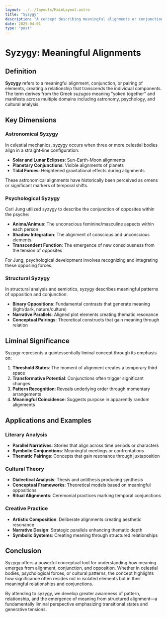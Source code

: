 ```yaml
---
layout: ../../layouts/MainLayout.astro
title: "Syzygy"
description: "A concept describing meaningful alignments or conjunctions of elements, often used in astronomy, psychology, and literary analysis."
date: 2025-04-01
type: "post"
---
```


# Syzygy: Meaningful Alignments

## Definition
**Syzygy** refers to a meaningful alignment, conjunction, or pairing of elements, creating a relationship that transcends the individual components. The term derives from the Greek *suzugos* meaning "yoked together" and manifests across multiple domains including astronomy, psychology, and cultural analysis.

## Key Dimensions

### Astronomical Syzygy
In celestial mechanics, syzygy occurs when three or more celestial bodies align in a straight-line configuration:
- **Solar and Lunar Eclipses**: Sun-Earth-Moon alignments
- **Planetary Conjunctions**: Visible alignments of planets
- **Tidal Forces**: Heightened gravitational effects during alignments

These astronomical alignments have historically been perceived as omens or significant markers of temporal shifts.

### Psychological Syzygy
Carl Jung utilized syzygy to describe the conjunction of opposites within the psyche:
- **Anima/Animus**: The unconscious feminine/masculine aspects within each person
- **Shadow Integration**: The alignment of conscious and unconscious elements
- **Transcendent Function**: The emergence of new consciousness from the tension of opposites

For Jung, psychological development involves recognizing and integrating these opposing forces.

### Structural Syzygy
In structural analysis and semiotics, syzygy describes meaningful patterns of opposition and conjunction:
- **Binary Oppositions**: Fundamental contrasts that generate meaning (light/dark, nature/culture)
- **Narrative Parallels**: Aligned plot elements creating thematic resonance
- **Conceptual Pairings**: Theoretical constructs that gain meaning through relation

## Liminal Significance

Syzygy represents a quintessentially liminal concept through its emphasis on:

1. **Threshold States**: The moment of alignment creates a temporary third space
2. **Transformative Potential**: Conjunctions often trigger significant changes
3. **Pattern Recognition**: Reveals underlying order through momentary arrangements
4. **Meaningful Coincidence**: Suggests purpose in apparently random alignments

## Applications and Examples

### Literary Analysis
- **Parallel Narratives**: Stories that align across time periods or characters
- **Symbolic Conjunctions**: Meaningful meetings or confrontations
- **Thematic Pairings**: Concepts that gain resonance through juxtaposition

### Cultural Theory
- **Dialectical Analysis**: Thesis and antithesis producing synthesis
- **Conceptual Frameworks**: Theoretical models based on meaningful oppositions
- **Ritual Alignments**: Ceremonial practices marking temporal conjunctions

### Creative Practice
- **Artistic Composition**: Deliberate alignments creating aesthetic resonance
- **Narrative Design**: Strategic parallels enhancing thematic depth
- **Symbolic Systems**: Creating meaning through structured relationships

## Conclusion

Syzygy offers a powerful conceptual tool for understanding how meaning emerges from alignment, conjunction, and opposition. Whether in celestial bodies, psychological forces, or cultural patterns, the concept highlights how significance often resides not in isolated elements but in their meaningful relationships and conjunctions.

By attending to syzygy, we develop greater awareness of pattern, relationship, and the emergence of meaning from structured alignment—a fundamentally liminal perspective emphasizing transitional states and generative tensions.
